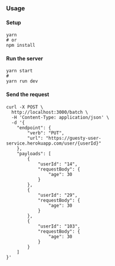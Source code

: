 ### Usage

#### Setup

```
yarn
# or
npm install
```

#### Run the server

```
yarn start
#
yarn run dev
```

#### Send the request

```
curl -X POST \
  http://localhost:3000/batch \
  -H 'Content-Type: application/json' \
  -d '{
	"endpoint": {
		"verb": "PUT",
		"url": "https://guesty-user-service.herokuapp.com/user/{userId}"
	},
	"payloads": [
		{
			"userId": "14",
			"requestBody": {
				"age": 30
			}
		},
		{
			"userId": "29",
			"requestBody": {
				"age": 30
			}
		},
		{
			"userId": "103",
			"requestBody": {
				"age": 30
			}
		}
	]
}'
```
